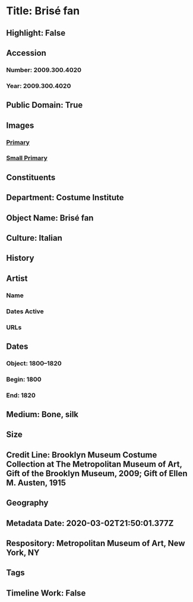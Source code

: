 # Title: Brisé fan
## Highlight: False
## Accession
### Number: 2009.300.4020
### Year: 2009.300.4020
## Public Domain: True
## Images
### [Primary](https://images.metmuseum.org/CRDImages/ci/original/15.82_CP2.jpg)
### [Small Primary](https://images.metmuseum.org/CRDImages/ci/web-large/15.82_CP2.jpg)
## Constituents
## Department: Costume Institute
## Object Name: Brisé fan
## Culture: Italian
## History
## Artist
### Name
### Dates Active
### URLs
## Dates
### Object: 1800–1820
### Begin: 1800
### End: 1820
## Medium: Bone, silk
## Size
## Credit Line: Brooklyn Museum Costume Collection at The Metropolitan Museum of Art, Gift of the Brooklyn Museum, 2009; Gift of Ellen M. Austen, 1915
## Geography
## Metadata Date: 2020-03-02T21:50:01.377Z
## Respository: Metropolitan Museum of Art, New York, NY
## Tags
## Timeline Work: False